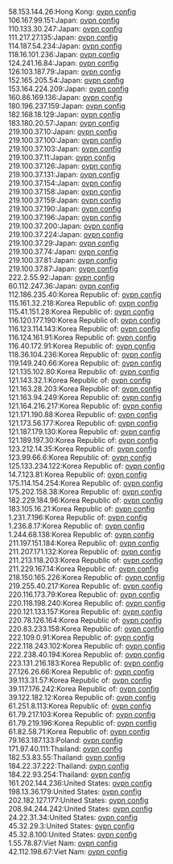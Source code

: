 58.153.144.26:Hong Kong: [ovpn config](vpn/58_153_144_26.ovpn)  
106.167.99.151:Japan: [ovpn config](vpn/106_167_99_151.ovpn)  
110.133.30.247:Japan: [ovpn config](vpn/110_133_30_247.ovpn)  
111.217.27.135:Japan: [ovpn config](vpn/111_217_27_135.ovpn)  
114.187.54.234:Japan: [ovpn config](vpn/114_187_54_234.ovpn)  
118.16.101.236:Japan: [ovpn config](vpn/118_16_101_236.ovpn)  
124.241.16.84:Japan: [ovpn config](vpn/124_241_16_84.ovpn)  
126.103.187.79:Japan: [ovpn config](vpn/126_103_187_79.ovpn)  
152.165.205.54:Japan: [ovpn config](vpn/152_165_205_54.ovpn)  
153.164.224.209:Japan: [ovpn config](vpn/153_164_224_209.ovpn)  
160.86.169.136:Japan: [ovpn config](vpn/160_86_169_136.ovpn)  
180.196.237.159:Japan: [ovpn config](vpn/180_196_237_159.ovpn)  
182.168.18.129:Japan: [ovpn config](vpn/182_168_18_129.ovpn)  
183.180.20.57:Japan: [ovpn config](vpn/183_180_20_57.ovpn)  
219.100.37.10:Japan: [ovpn config](vpn/219_100_37_10.ovpn)  
219.100.37.100:Japan: [ovpn config](vpn/219_100_37_100.ovpn)  
219.100.37.103:Japan: [ovpn config](vpn/219_100_37_103.ovpn)  
219.100.37.11:Japan: [ovpn config](vpn/219_100_37_11.ovpn)  
219.100.37.126:Japan: [ovpn config](vpn/219_100_37_126.ovpn)  
219.100.37.131:Japan: [ovpn config](vpn/219_100_37_131.ovpn)  
219.100.37.154:Japan: [ovpn config](vpn/219_100_37_154.ovpn)  
219.100.37.158:Japan: [ovpn config](vpn/219_100_37_158.ovpn)  
219.100.37.159:Japan: [ovpn config](vpn/219_100_37_159.ovpn)  
219.100.37.190:Japan: [ovpn config](vpn/219_100_37_190.ovpn)  
219.100.37.196:Japan: [ovpn config](vpn/219_100_37_196.ovpn)  
219.100.37.200:Japan: [ovpn config](vpn/219_100_37_200.ovpn)  
219.100.37.224:Japan: [ovpn config](vpn/219_100_37_224.ovpn)  
219.100.37.29:Japan: [ovpn config](vpn/219_100_37_29.ovpn)  
219.100.37.74:Japan: [ovpn config](vpn/219_100_37_74.ovpn)  
219.100.37.81:Japan: [ovpn config](vpn/219_100_37_81.ovpn)  
219.100.37.87:Japan: [ovpn config](vpn/219_100_37_87.ovpn)  
222.2.55.92:Japan: [ovpn config](vpn/222_2_55_92.ovpn)  
60.112.247.36:Japan: [ovpn config](vpn/60_112_247_36.ovpn)  
112.186.235.40:Korea Republic of: [ovpn config](vpn/112_186_235_40.ovpn)  
115.161.32.218:Korea Republic of: [ovpn config](vpn/115_161_32_218.ovpn)  
115.41.151.28:Korea Republic of: [ovpn config](vpn/115_41_151_28.ovpn)  
116.120.177.190:Korea Republic of: [ovpn config](vpn/116_120_177_190.ovpn)  
116.123.114.143:Korea Republic of: [ovpn config](vpn/116_123_114_143.ovpn)  
116.124.161.91:Korea Republic of: [ovpn config](vpn/116_124_161_91.ovpn)  
116.40.172.91:Korea Republic of: [ovpn config](vpn/116_40_172_91.ovpn)  
118.36.104.236:Korea Republic of: [ovpn config](vpn/118_36_104_236.ovpn)  
119.149.240.66:Korea Republic of: [ovpn config](vpn/119_149_240_66.ovpn)  
121.135.102.80:Korea Republic of: [ovpn config](vpn/121_135_102_80.ovpn)  
121.143.32.1:Korea Republic of: [ovpn config](vpn/121_143_32_1.ovpn)  
121.163.28.203:Korea Republic of: [ovpn config](vpn/121_163_28_203.ovpn)  
121.163.94.249:Korea Republic of: [ovpn config](vpn/121_163_94_249.ovpn)  
121.164.216.217:Korea Republic of: [ovpn config](vpn/121_164_216_217.ovpn)  
121.171.190.88:Korea Republic of: [ovpn config](vpn/121_171_190_88.ovpn)  
121.173.56.177:Korea Republic of: [ovpn config](vpn/121_173_56_177.ovpn)  
121.187.179.130:Korea Republic of: [ovpn config](vpn/121_187_179_130.ovpn)  
121.189.197.30:Korea Republic of: [ovpn config](vpn/121_189_197_30.ovpn)  
123.212.14.35:Korea Republic of: [ovpn config](vpn/123_212_14_35.ovpn)  
123.99.66.6:Korea Republic of: [ovpn config](vpn/123_99_66_6.ovpn)  
125.133.234.122:Korea Republic of: [ovpn config](vpn/125_133_234_122.ovpn)  
14.7.123.81:Korea Republic of: [ovpn config](vpn/14_7_123_81.ovpn)  
175.114.154.254:Korea Republic of: [ovpn config](vpn/175_114_154_254.ovpn)  
175.202.158.38:Korea Republic of: [ovpn config](vpn/175_202_158_38.ovpn)  
182.229.184.96:Korea Republic of: [ovpn config](vpn/182_229_184_96.ovpn)  
183.105.16.21:Korea Republic of: [ovpn config](vpn/183_105_16_21.ovpn)  
1.231.7.196:Korea Republic of: [ovpn config](vpn/1_231_7_196.ovpn)  
1.236.8.17:Korea Republic of: [ovpn config](vpn/1_236_8_17.ovpn)  
1.244.68.138:Korea Republic of: [ovpn config](vpn/1_244_68_138.ovpn)  
211.197.151.184:Korea Republic of: [ovpn config](vpn/211_197_151_184.ovpn)  
211.207.171.132:Korea Republic of: [ovpn config](vpn/211_207_171_132.ovpn)  
211.213.118.203:Korea Republic of: [ovpn config](vpn/211_213_118_203.ovpn)  
211.229.167.14:Korea Republic of: [ovpn config](vpn/211_229_167_14.ovpn)  
218.150.165.226:Korea Republic of: [ovpn config](vpn/218_150_165_226.ovpn)  
219.255.40.217:Korea Republic of: [ovpn config](vpn/219_255_40_217.ovpn)  
220.116.173.79:Korea Republic of: [ovpn config](vpn/220_116_173_79.ovpn)  
220.118.198.240:Korea Republic of: [ovpn config](vpn/220_118_198_240.ovpn)  
220.121.133.157:Korea Republic of: [ovpn config](vpn/220_121_133_157.ovpn)  
220.78.126.164:Korea Republic of: [ovpn config](vpn/220_78_126_164.ovpn)  
220.83.233.158:Korea Republic of: [ovpn config](vpn/220_83_233_158.ovpn)  
222.109.0.91:Korea Republic of: [ovpn config](vpn/222_109_0_91.ovpn)  
222.118.243.102:Korea Republic of: [ovpn config](vpn/222_118_243_102.ovpn)  
222.238.40.194:Korea Republic of: [ovpn config](vpn/222_238_40_194.ovpn)  
223.131.216.183:Korea Republic of: [ovpn config](vpn/223_131_216_183.ovpn)  
27.126.26.66:Korea Republic of: [ovpn config](vpn/27_126_26_66.ovpn)  
39.113.31.57:Korea Republic of: [ovpn config](vpn/39_113_31_57.ovpn)  
39.117.176.242:Korea Republic of: [ovpn config](vpn/39_117_176_242.ovpn)  
39.122.182.12:Korea Republic of: [ovpn config](vpn/39_122_182_12.ovpn)  
61.251.8.113:Korea Republic of: [ovpn config](vpn/61_251_8_113.ovpn)  
61.79.217.103:Korea Republic of: [ovpn config](vpn/61_79_217_103.ovpn)  
61.79.219.196:Korea Republic of: [ovpn config](vpn/61_79_219_196.ovpn)  
61.82.58.71:Korea Republic of: [ovpn config](vpn/61_82_58_71.ovpn)  
79.163.187.133:Poland: [ovpn config](vpn/79_163_187_133.ovpn)  
171.97.40.111:Thailand: [ovpn config](vpn/171_97_40_111.ovpn)  
182.53.83.55:Thailand: [ovpn config](vpn/182_53_83_55.ovpn)  
184.22.37.222:Thailand: [ovpn config](vpn/184_22_37_222.ovpn)  
184.22.93.254:Thailand: [ovpn config](vpn/184_22_93_254.ovpn)  
161.202.144.236:United States: [ovpn config](vpn/161_202_144_236.ovpn)  
198.13.36.179:United States: [ovpn config](vpn/198_13_36_179.ovpn)  
202.182.127.177:United States: [ovpn config](vpn/202_182_127_177.ovpn)  
208.94.244.242:United States: [ovpn config](vpn/208_94_244_242.ovpn)  
24.22.31.34:United States: [ovpn config](vpn/24_22_31_34.ovpn)  
45.32.29.3:United States: [ovpn config](vpn/45_32_29_3.ovpn)  
45.32.8.100:United States: [ovpn config](vpn/45_32_8_100.ovpn)  
1.55.78.87:Viet Nam: [ovpn config](vpn/1_55_78_87.ovpn)  
42.112.198.67:Viet Nam: [ovpn config](vpn/42_112_198_67.ovpn)  

